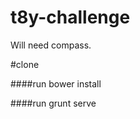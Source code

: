 t8y-challenge
=============

Will need compass.


#clone 

####run bower install

####run grunt serve 


